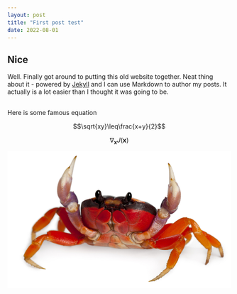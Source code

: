 ```yaml
---
layout: post
title: "First post test"
date: 2022-08-01
---
```


## Nice
Well. Finally got around to putting this old website together. Neat thing about it - powered by [Jekyll](http://jekyllrb.com) and I can use Markdown to author my posts. It actually is a lot easier than I thought it was going to be.  
##

Here is some famous equation 

$$\sqrt{xy}\leq\frac{x+y}{2}$$

$$\nabla_\boldsymbol{x} J(\boldsymbol{x})$$

![crab](/docs/assets/landcrab_85460941.jpg)

